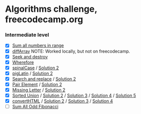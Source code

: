 # Algorithms challenge, freecodecamp.org

### Intermediate level

- [x] [Sum all numbers in range](./src/sumAll.js)
- [x] [diffArray](./src/diffArray.js) NOTE: Worked locally, but not on freecodecamp.
- [x] [Seek and destroy](./src/seeknDestroy.js)
- [x] [Wherefore](./src/wherefore.js)
- [x] [spinalCase](./src/spinalCase.js) / [Solution 2](./src/spinalCase-2.js)
- [x] [pigLatin](./src/pigLatin.js) / [Solution 2](./src/pigLatin-2.js)
- [x] [Search and replace](./src/myReplace.js) / [Solution 2](./src/myReplace-2.js)
- [x] [Pair Element](./src/pairElement.js) / [Solution 2](./src/pairElement-2.js)
- [x] [Missing Letter](./src/fearNotLetter.js) / [Solution 2](./src/fearNotLetter-2.js)
- [x] [Sorted Union](./src/uniteUnique.js) / [Solution 2](./src/uniteUnique-2.js) /
      [Solution 3](./src/uniteUnique-3.js) / [Solution 4](./src/uniteUnique-4.js) / [Solution 5](./src/uniteUnique-5.js)
- [x] [convertHTML](./src/convertHTML.js) / [Solution 2](./src/convertHTML-2.js) /
      [Solution 3](./src/convertHTML-3.js) / [Solution 4](./src/convertHTML-4.js)
- [ ] [Sum All Odd Fibonacci](./src/sumFibs.js)
